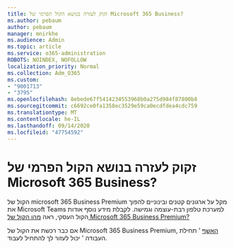 ```yaml
---
title: זקוק לעזרה בנושא הקול הפרמי של Microsoft 365 Business?
ms.author: pebaum
author: pebaum
manager: mnirkhe
ms.audience: Admin
ms.topic: article
ms.service: o365-administration
ROBOTS: NOINDEX, NOFOLLOW
localization_priority: Normal
ms.collection: Adm_O365
ms.custom:
- "9001713"
- "3795"
ms.openlocfilehash: 8ebede67f5414234553968b0a275d984f87800b8
ms.sourcegitcommit: c6692ce0fa1358ec3529e59ca0ecdfdea4cdc759
ms.translationtype: MT
ms.contentlocale: he-IL
ms.lasthandoff: 09/14/2020
ms.locfileid: "47754592"
---
```

# <a name="need-help-with-microsoft-365-business-premium-voice"></a>זקוק לעזרה בנושא הקול הפרמי של Microsoft 365 Business?

הקול של microsoft 365 Business Premium מקל על ארגונים קטנים ובינוניים להפוך את Microsoft Teams למערכת טלפון רבת-עוצמה וגמישה. לקבלת מידע נוסף אודות הקול העסקי, ראה [מהו הקול של Microsoft 365 Business Premium?](https://docs.microsoft.com/microsoftteams/business-voice/whats-business-voice)

אם כבר רכשת את הקול של Microsoft 365 Business Premium, [האשף](https://docs.microsoft.com/microsoftteams/business-voice/use-getting-started-wizard) ' תחילת העבודה ' יכול לעזור לך להתחיל לעבוד. 
